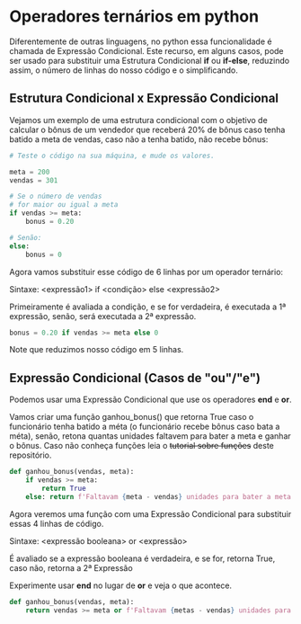 # Operadores ternários em python

Diferentemente de outras linguagens, no python essa funcionalidade é chamada de Expressão Condicional. Este recurso, em alguns casos, pode ser usado para substituir uma Estrutura Condicional **if** ou **if-else**, reduzindo assim, o número de linhas do nosso código e o simplificando.

## Estrutura Condicional x Expressão Condicional

Vejamos um exemplo de uma estrutura condicional com o objetivo de calcular o bônus de um vendedor que receberá 20% de bônus caso tenha batido a meta de vendas, caso não a tenha batido, não recebe bônus:

```python
# Teste o código na sua máquina, e mude os valores.

meta = 200
vendas = 301

# Se o número de vendas 
# for maior ou igual a meta
if vendas >= meta:
    bonus = 0.20

# Senão:
else:
    bonus = 0
```

Agora vamos substituir esse código  de 6 linhas por um operador ternário:

Sintaxe:
<expressão1> if <condição>  else <expressão2>

Primeiramente é avaliada a condição, e se for verdadeira, é executada a 1ª expressão, senão, será executada a 2ª expressão.

```python
bonus = 0.20 if vendas >= meta else 0
```

Note que reduzimos nosso código em 5 linhas.


## Expressão Condicional (Casos de "ou"/"e")

Podemos usar uma Expressão Condicional que use os operadores **end** e **or**.

Vamos criar uma função  ganhou_bonus() que retorna True caso o funcionário tenha batido a méta (o funcionário recebe bônus caso bata a méta), senão, retona quantas unidades faltavem para bater a  meta e ganhar o bônus. Caso não conheça funções leia o ~~tutorial sobre funções~~ deste repositório.

```python
def ganhou_bonus(vendas, meta):
    if vendas >= meta:
        return True
    else: return f'Faltavam {meta - vendas} unidades para bater a meta'
```

Agora veremos uma função com uma Expressão Condicional para substituir essas 4 linhas de código.

Sintaxe:
<expressão booleana> or <expressão>

É avaliado se a expressão booleana é verdadeira, e se for, retorna True, caso não, retorna a 2ª Expressão

Experimente usar **end** no lugar de **or** e veja o que acontece.

```python
def ganhou_bonus(vendas, meta):
    return vendas >= meta or f'Faltavam {metas - vendas} unidades para bater a meta'
```

